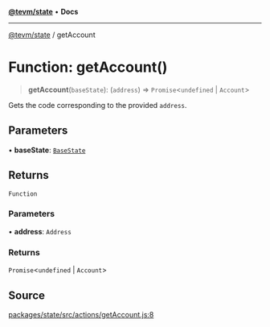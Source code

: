 [**@tevm/state**](../README.md) • **Docs**

***

[@tevm/state](../globals.md) / getAccount

# Function: getAccount()

> **getAccount**(`baseState`): (`address`) => `Promise`\<`undefined` \| `Account`\>

Gets the code corresponding to the provided `address`.

## Parameters

• **baseState**: [`BaseState`](../type-aliases/BaseState.md)

## Returns

`Function`

### Parameters

• **address**: `Address`

### Returns

`Promise`\<`undefined` \| `Account`\>

## Source

[packages/state/src/actions/getAccount.js:8](https://github.com/evmts/tevm-monorepo/blob/main/packages/state/src/actions/getAccount.js#L8)
